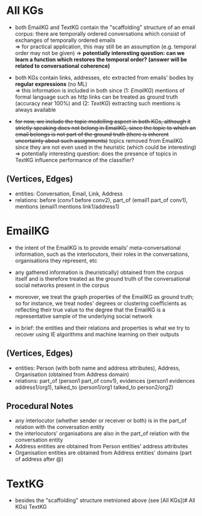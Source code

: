 # All KGs

- both EmailKG and TextKG contain the "scaffolding" structure of an email corpus: there are temporally ordered conversations which consist of exchanges of temporally ordered emails <br>
 => for practical application, this may still be an assumption (e.g. temporal order may not be given) => **potentially interesting question: can we learn a function which restores the temporal order? (answer will be related to conversational coherence)**


- both KGs contain links, addresses, etc extracted from emails' bodies by **regular expressions** (no ML) <br>
  => this information is included in both since (1: _EmailKG_) mentions of formal language such as http links can be treated as ground truth (accuracy near 100%) and (2: _TextKG_) extracting such mentions is always available  
  
- ~~for now, we include the topic modelling aspect in both KGs, although it strictly speaking does not belong in EmailKG, since the topic to which an email belongs is not part of the ground truth (there is inherent uncertainty about such assignments)~~ topics removed from EmailKG since they are not even used in the heuristic  (which could be interesting) => potentially interesting question: does the presence of topics in TextKG influence performance of the classifier?


## (Vertices, Edges)

 - entities: Conversation, Email, Link, Address
 - relations: before (conv1 before conv2), part_of (email1 part_of conv1), mentions (email1 mentions link1/address1)

# EmailKG

- the intent of the EmailKG is to provide emails' meta-conversational information, such as the interlocutors, their roles in the conversations, organisations they represent, etc

- any gathered information is (heuristically) obtained from the corpus itself and is therefore treated as the ground truth of the conversational social networks present in the corpus

- moreover, we treat the graph properties of the EmailKG as ground truth; so for instance, we treat nodes' degrees or clustering coefficients as reflecting their true value to the degree that the EmailKG is a representative sample of the underlying social network


- in brief: the entities and their relations and properties is what we try to recover using IE algorithms and machine learning on their outputs


## (Vertices, Edges)
  - entities: Person (with both name and address attributes), Address, Organisation (obtained from Address domain)
  - relations: part_of (person1 part_of conv1), evidences (person1 evidences address1/org1), talked_to (person1/org1 talked_to person2/org2)


## Procedural Notes
  - any interlocutor (whether sender or receiver or both) is in the part_of relation with the conversation entity
  - the interlocutors' organisations are also in the part_of relation with the conversation entity
  - Address entities are obtained from Person entities' address attributes
  - Organisation entities are obtained from Address entities' domains (part of address after @)


# TextKG

- besides the "scaffolding" structure metnioned above (see [All KGs](# All KGs) TextKG


